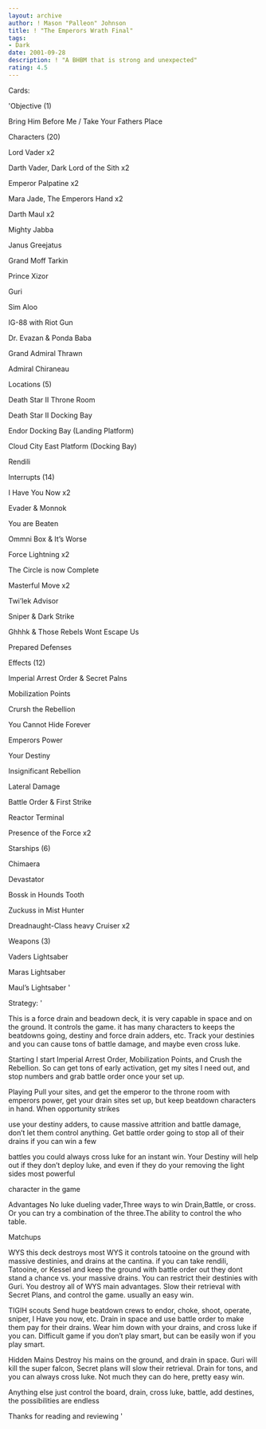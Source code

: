 ```yaml
---
layout: archive
author: ! Mason "Palleon" Johnson
title: ! "The Emperors Wrath Final"
tags:
- Dark
date: 2001-09-28
description: ! "A BHBM that is strong and unexpected"
rating: 4.5
---
```

Cards: 

'Objective (1) 

Bring Him Before Me / Take Your Fathers Place 


Characters (20) 

Lord Vader x2 

Darth Vader, Dark Lord of the Sith x2 

Emperor Palpatine x2 

Mara Jade, The Emperors Hand x2 

Darth Maul x2

Mighty Jabba 

Janus Greejatus 

Grand Moff Tarkin 

Prince Xizor 

Guri 

Sim Aloo 

IG-88 with Riot Gun 

Dr. Evazan & Ponda Baba 

Grand Admiral Thrawn 

Admiral Chiraneau 


Locations (5) 

Death Star II Throne Room 

Death Star II Docking Bay 

Endor Docking Bay (Landing Platform) 

Cloud City East Platform (Docking Bay) 

Rendili 


Interrupts (14) 

I Have You Now x2 

Evader & Monnok 

You are Beaten 

Ommni Box & It&#8217;s Worse 

Force Lightning x2 

The Circle is now Complete

Masterful Move x2 

Twi&#8217;lek Advisor 

Sniper & Dark Strike 

Ghhhk & Those Rebels Wont Escape Us 

Prepared Defenses 


Effects (12) 

Imperial Arrest Order & Secret Palns

Mobilization Points 

Crursh the Rebellion 

You Cannot Hide Forever 

Emperors Power 

Your Destiny 

Insignificant Rebellion 

Lateral Damage 

Battle Order & First Strike

Reactor Terminal 

Presence of the Force x2 


Starships (6) 

Chimaera 

Devastator 

Bossk in Hounds Tooth 

Zuckuss in Mist Hunter 

Dreadnaught-Class heavy Cruiser x2 


Weapons (3) 

Vaders Lightsaber 

Maras Lightsaber 

Maul’s Lightsaber '

Strategy: '

This is a force drain and beadown deck, it is very capable in space and on the ground. It controls the game. it has many characters to keeps the beatdowns going, destiny and force drain adders, etc. Track your destinies and you can cause tons of battle damage, and maybe even cross luke. 


Starting I start Imperial Arrest Order, Mobilization Points, and Crush the Rebellion. So can get tons of early activation, get my sites I need out, and stop numbers and grab battle order once your set up. 


Playing Pull your sites, and get the emperor to the throne room with emperors power, get your drain sites set up, but keep beatdown characters in hand. When opportunity strikes 

use your destiny adders, to cause massive attrition and battle damage, don&#8217;t let them control anything. Get battle order going to stop all of their drains if you can win a few 

battles you could always cross luke for an instant win. Your Destiny will help out if they don&#8217;t deploy luke, and even if they do your removing the light sides most powerful 

character in the game 


Advantages No luke dueling vader,Three ways to win Drain,Battle, or cross. Or you can try a combination of the three.The ability to control the who table. 


Matchups 


WYS this deck destroys most WYS it controls tatooine on the ground with massive destinies, and drains at the cantina. if you can take rendili, Tatooine, or Kessel and keep the ground with battle order out they dont stand a chance vs. your massive drains. You can restrict their destinies with Guri. You destroy all of WYS main advantages. Slow their retrieval with Secret Plans, and control the game. usually an easy win. 


TIGIH scouts Send huge beatdown crews to endor, choke, shoot, operate, sniper, I Have you now, etc. Drain in space and use battle order to make them pay for their drains. Wear him down with your drains, and cross luke if you can. Difficult game if you don&#8217;t play smart, but can be easily won if you play smart. 


Hidden Mains Destroy his mains on the ground, and drain in space. Guri will kill the super falcon, Secret plans will slow their retrieval. Drain for tons, and you can always cross luke. Not much they can do here, pretty easy win. 


Anything else just control the board, drain, cross luke, battle, add destines, the possibilities are endless 


Thanks for reading and reviewing  '